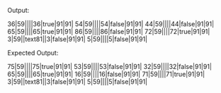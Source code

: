 
Output:

36|59||<nil>|<nil>|36|true|91|91|
54|59||<nil>|<nil>|54|false|91|91|
44|59||<nil>|<nil>|44|false|91|91|
65|59||<nil>|<nil>|65|true|91|91|
86|59||<nil>|<nil>|86|false|91|91|
72|59||<nil>|<nil>|72|true|91|91|
3|59||text81|<nil>|3|false|91|91|
5|59||<nil>|<nil>|5|false|91|91|

Expected Output:

75|59||<nil>|<nil>|75|true|91|91|
53|59||<nil>|<nil>|53|false|91|91|
32|59||<nil>|<nil>|32|false|91|91|
65|59||<nil>|<nil>|65|true|91|91|
16|59||<nil>|<nil>|16|false|91|91|
71|59||<nil>|<nil>|71|true|91|91|
3|59||text81|<nil>|3|false|91|91|
5|59||<nil>|<nil>|5|false|91|91|